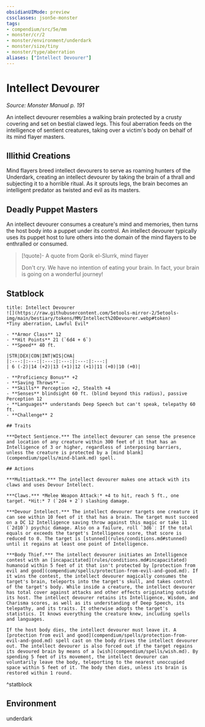 ```yaml
---
obsidianUIMode: preview
cssclasses: json5e-monster
tags:
- compendium/src/5e/mm
- monster/cr/2
- monster/environment/underdark
- monster/size/tiny
- monster/type/aberration
aliases: ["Intellect Devourer"]
---
```

# Intellect Devourer
*Source: Monster Manual p. 191*  

An intellect devourer resembles a walking brain protected by a crusty covering and set on bestial clawed legs. This foul aberration feeds on the intelligence of sentient creatures, taking over a victim's body on behalf of its mind flayer masters.

## Illithid Creations

Mind flayers breed intellect devourers to serve as roaming hunters of the Underdark, creating an intellect devourer by taking the brain of a thrall and subjecting it to a horrible ritual. As it sprouts legs, the brain becomes an intelligent predator as twisted and evil as its masters.

## Deadly Puppet Masters

An intellect devourer consumes a creature's mind and memories, then turns the host body into a puppet under its control. An intellect devourer typically uses its puppet host to lure others into the domain of the mind flayers to be enthralled or consumed.

> [!quote]- A quote from Qorik el-Slurrk, mind flayer  
> 
> Don't cry. We have no intention of eating your brain. In fact, your brain is going on a wonderful journey!


## Statblock

```ad-statblock
title: Intellect Devourer
![](https://raw.githubusercontent.com/5etools-mirror-2/5etools-img/main/bestiary/tokens/MM/Intellect%20Devourer.webp#token)
*Tiny aberration, Lawful Evil*

- **Armor Class** 12 
- **Hit Points** 21 (`6d4 + 6`)
- **Speed** 40 ft.

|STR|DEX|CON|INT|WIS|CHA|
|:---:|:---:|:---:|:---:|:---:|:---:|
| 6 (-2)|14 (+2)|13 (+1)|12 (+1)|11 (+0)|10 (+0)|

- **Proficiency Bonus** +2
- **Saving Throws** ⏤
- **Skills** Perception +2, Stealth +4
- **Senses** blindsight 60 ft. (blind beyond this radius), passive Perception 12
- **Languages** understands Deep Speech but can't speak, telepathy 60 ft.
- **Challenge** 2

## Traits

***Detect Sentience.*** The intellect devourer can sense the presence and location of any creature within 300 feet of it that has an Intelligence of 3 or higher, regardless of interposing barriers, unless the creature is protected by a [mind blank](compendium/spells/mind-blank.md) spell.

## Actions

***Multiattack.*** The intellect devourer makes one attack with its claws and uses Devour Intellect.

***Claws.*** *Melee Weapon Attack:* +4 to hit, reach 5 ft., one target. *Hit:* 7 (`2d4 + 2`) slashing damage.

***Devour Intellect.*** The intellect devourer targets one creature it can see within 10 feet of it that has a brain. The target must succeed on a DC 12 Intelligence saving throw against this magic or take 11 (`2d10`) psychic damage. Also on a failure, roll `3d6`: If the total equals or exceeds the target's Intelligence score, that score is reduced to 0. The target is [stunned](rules/conditions.md#stunned) until it regains at least one point of Intelligence.

***Body Thief.*** The intellect devourer initiates an Intelligence contest with an [incapacitated](rules/conditions.md#incapacitated) humanoid within 5 feet of it that isn't protected by [protection from evil and good](compendium/spells/protection-from-evil-and-good.md). If it wins the contest, the intellect devourer magically consumes the target's brain, teleports into the target's skull, and takes control of the target's body. While inside a creature, the intellect devourer has total cover against attacks and other effects originating outside its host. The intellect devourer retains its Intelligence, Wisdom, and Charisma scores, as well as its understanding of Deep Speech, its telepathy, and its traits. It otherwise adopts the target's statistics. It knows everything the creature knew, including spells and languages.

If the host body dies, the intellect devourer must leave it. A [protection from evil and good](compendium/spells/protection-from-evil-and-good.md) spell cast on the body drives the intellect devourer out. The intellect devourer is also forced out if the target regains its devoured brain by means of a [wish](compendium/spells/wish.md). By spending 5 feet of its movement, the intellect devourer can voluntarily leave the body, teleporting to the nearest unoccupied space within 5 feet of it. The body then dies, unless its brain is restored within 1 round.
```
^statblock

## Environment

underdark